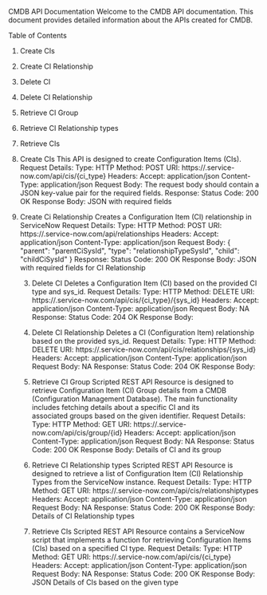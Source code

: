 CMDB API Documentation
Welcome to the CMDB API documentation. This document provides detailed information about the APIs created for CMDB.

Table of Contents
1. Create CIs
2. Create CI Relationship
3. Delete CI
4. Delete CI Relationship
5. Retrieve CI Group
6. Retrieve CI Relationship types
7. Retrieve CIs

1. Create CIs
  This API is designed to create Configuration Items (CIs).
  Request Details:
    Type: HTTP
    Method: POST
    URI: https://<service-now-domain>.service-now.com/api/cis/{ci_type}
    Headers:
     Accept: application/json
     Content-Type: application/json
  Request Body:
    The request body should contain a JSON key-value pair for the required fields.
  Response:
    Status Code: 200 OK
    Response Body: JSON with required fields

2. Create Ci Relationship
   Creates a Configuration Item (CI) relationship in ServiceNow
    Request Details:
    Type: HTTP
    Method: POST
    URI: https://<service-now-domain>.service-now.com/api/relationships
    Headers:
     Accept: application/json
     Content-Type: application/json
    Request Body:
      {
       "parent": "parentCiSysId",
       "type": "relationshipTypeSysId",
       "child": "childCiSysId"
      }
    Response:
      Status Code: 200 OK
      Response Body: JSON with required fields for CI Relationship

   3. Delete CI
   Deletes a Configuration Item (CI) based on the provided CI type and sys_id.
    Request Details:
    Type: HTTP
    Method: DELETE
    URI: https://<service-now-domain>.service-now.com/api/cis/{ci_type}/{sys_id}
    Headers:
     Accept: application/json
     Content-Type: application/json
    Request Body: NA
    Response:
      Status Code: 204 OK
      Response Body:

   4. Delete CI Relationship
   Deletes a CI (Configuration Item) relationship based on the provided sys_id.
    Request Details:
    Type: HTTP
    Method: DELETE
    URI: https://<service-now-domain>.service-now.com/api/cis/relationships/{sys_id}
    Headers:
     Accept: application/json
     Content-Type: application/json
    Request Body: NA
    Response:
      Status Code: 204 OK
      Response Body:

   5. Retrieve CI Group
   Scripted REST API Resource is designed to retrieve Configuration Item (CI) Group details from a CMDB (Configuration Management Database). The main functionality includes fetching details about a specific CI and its   
   associated groups based on the given identifier.
    Request Details:
    Type: HTTP
    Method: GET
    URI: https://<service-now-domain>.service-now.com/api/cis/group/{id}
    Headers:
     Accept: application/json
     Content-Type: application/json
    Request Body: NA
    Response:
      Status Code: 200 OK
      Response Body: Details of CI and its group

   6. Retrieve CI Relationship types
   Scripted REST API Resource is designed to retrieve a list of Configuration Item (CI) Relationship Types from the ServiceNow instance.
    Request Details:
    Type: HTTP
    Method: GET
    URI: https://<service-now-domain>.service-now.com/api/cis/relationshiptypes
    Headers:
     Accept: application/json
     Content-Type: application/json
    Request Body: NA
    Response:
      Status Code: 200 OK
      Response Body: Details of CI Relationship types

    7. Retrieve CIs
   Scripted REST API Resource contains a ServiceNow script that implements a function for retrieving Configuration Items (CIs) based on a specified CI type.
    Request Details:
    Type: HTTP
    Method: GET
    URI: https://<service-now-domain>.service-now.com/api/cis/{ci_type}
    Headers:
     Accept: application/json
     Content-Type: application/json
    Request Body: NA
    Response:
      Status Code: 200 OK
      Response Body: JSON Details of CIs based on the given type
